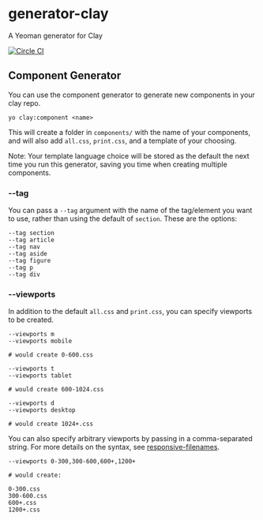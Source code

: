 # generator-clay
A Yeoman generator for Clay

[![Circle CI](https://circleci.com/gh/nymag/generator-clay.svg?style=svg&circle-token=a4c35eb0cccf099844c822d0ac36e8495bd2d1d5)](https://circleci.com/gh/nymag/generator-clay)

## Component Generator

You can use the component generator to generate new components in your clay repo.

```
yo clay:component <name>
```

This will create a folder in `components/` with the name of your components, and will also add `all.css`, `print.css`, and a template of your choosing.

Note: Your template language choice will be stored as the default the next time you run this generator, saving you time when creating multiple components.

### --tag

You can pass a `--tag` argument with the name of the tag/element you want to use, rather than using the default of `section`. These are the options:

```
--tag section
--tag article
--tag nav
--tag aside
--tag figure
--tag p
--tag div
```

### --viewports

In addition to the default `all.css` and `print.css`, you can specify viewports to be created.

```
--viewports m
--viewports mobile

# would create 0-600.css

--viewports t
--viewports tablet

# would create 600-1024.css

--viewports d
--viewports desktop

# would create 1024+.css
```

You can also specify arbitrary viewports by passing in a comma-separated string. For more details on the syntax, see [responsive-filenames](https://github.com/nymag/responsive-filenames#responsive-filenames).

```
--viewports 0-300,300-600,600+,1200+

# would create:

0-300.css
300-600.css
600+.css
1200+.css
```
